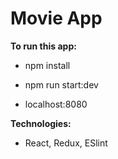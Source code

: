 # Movie App

**To run this app:**
* npm install

* npm run start:dev

* localhost:8080

**Technologies:**
* React, Redux, ESlint
